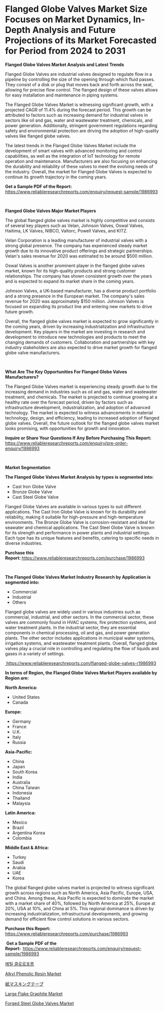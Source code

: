 <p><h1>Flanged Globe Valves Market Size Focuses on Market Dynamics, In-Depth Analysis and Future Projections of its Market Forecasted for Period from 2024 to 2031</h1></p><p><strong>Flanged Globe Valves Market Analysis and Latest Trends</strong></p>
<p><p>Flanged Globe Valves are industrial valves designed to regulate flow in a pipeline by controlling the size of the opening through which fluid passes. They consist of a disk or plug that moves back and forth across the seat, allowing for precise flow control. The flanged design of these valves allows for easy installation and maintenance in piping systems.</p><p>The Flanged Globe Valves Market is witnessing significant growth, with a projected CAGR of 11.4% during the forecast period. This growth can be attributed to factors such as increasing demand for industrial valves in sectors like oil and gas, water and wastewater treatment, chemicals, and power generation. Additionally, stringent government regulations regarding safety and environmental protection are driving the adoption of high-quality valves like flanged globe valves.</p><p>The latest trends in the Flanged Globe Valves Market include the development of smart valves with advanced monitoring and control capabilities, as well as the integration of IoT technology for remote operation and maintenance. Manufacturers are also focusing on enhancing the durability and reliability of these valves to meet the evolving needs of the industry. Overall, the market for Flanged Globe Valves is expected to continue its growth trajectory in the coming years.</p></p>
<p><strong>Get a Sample PDF of the Report:&nbsp;</strong> <a href="https://www.reliableresearchreports.com/enquiry/request-sample/1986993">https://www.reliableresearchreports.com/enquiry/request-sample/1986993</a></p>
<p>&nbsp;</p>
<p><strong>Flanged Globe Valves Major Market Players</strong></p>
<p><p>The global flanged globe valves market is highly competitive and consists of several key players such as Velan, Johnson Valves, Oswal Valves, Haitima, LK Valves, NIBCO, Valtorc, Powell Valves, and KITZ. </p><p>Velan Corporation is a leading manufacturer of industrial valves with a strong global presence. The company has experienced steady market growth due to its innovative product offerings and strategic partnerships. Velan's sales revenue for 2020 was estimated to be around $500 million.</p><p>Oswal Valves is another prominent player in the flanged globe valves market, known for its high-quality products and strong customer relationships. The company has shown consistent growth over the years and is expected to expand its market share in the coming years.</p><p>Johnson Valves, a UK-based manufacturer, has a diverse product portfolio and a strong presence in the European market. The company's sales revenue for 2020 was approximately $150 million. Johnson Valves is focused on expanding its product line and entering new markets to drive future growth.</p><p>Overall, the flanged globe valves market is expected to grow significantly in the coming years, driven by increasing industrialization and infrastructure development. Key players in the market are investing in research and development to introduce new technologies and products to meet the changing demands of customers. Collaboration and partnerships with key industry stakeholders are also expected to drive market growth for flanged globe valve manufacturers.</p></p>
<p>&nbsp;</p>
<p><strong>What Are The Key Opportunities For Flanged Globe Valves Manufacturers?</strong></p>
<p><p>The Flanged Globe Valves market is experiencing steady growth due to the increasing demand in industries such as oil and gas, water and wastewater treatment, and chemicals. The market is projected to continue growing at a healthy rate over the forecast period, driven by factors such as infrastructure development, industrialization, and adoption of advanced technology. The market is expected to witness advancements in material technology, design, and efficiency, leading to increased adoption of flanged globe valves. Overall, the future outlook for the flanged globe valves market looks promising, with opportunities for growth and innovation.</p></p>
<p><strong>Inquire or Share Your Questions If Any Before Purchasing This Report:</strong> <a href="https://www.reliableresearchreports.com/enquiry/pre-order-enquiry/1986993">https://www.reliableresearchreports.com/enquiry/pre-order-enquiry/1986993</a></p>
<p>&nbsp;</p>
<p><strong>Market Segmentation</strong></p>
<p><strong>The Flanged Globe Valves Market Analysis by types is segmented into:</strong></p>
<p><ul><li>Cast Iron Globe Valve</li><li>Bronze Globe Valve</li><li>Cast Steel Globe Valve</li></ul></p>
<p><p>Flanged Globe Valves are available in various types to suit different applications. The Cast Iron Globe Valve is known for its durability and reliability, making it suitable for high-pressure and high-temperature environments. The Bronze Globe Valve is corrosion-resistant and ideal for seawater and chemical applications. The Cast Steel Globe Valve is known for its strength and performance in power plants and industrial settings. Each type has its unique features and benefits, catering to specific needs in diverse industries.</p></p>
<p><strong>Purchase this Report:&nbsp;</strong><a href="https://www.reliableresearchreports.com/purchase/1986993">https://www.reliableresearchreports.com/purchase/1986993</a></p>
<p>&nbsp;</p>
<p><strong>The Flanged Globe Valves Market Industry Research by Application is segmented into:</strong></p>
<p><ul><li>Commercial</li><li>Industrial</li><li>Others</li></ul></p>
<p><p>Flanged globe valves are widely used in various industries such as commercial, industrial, and other sectors. In the commercial sector, these valves are commonly found in HVAC systems, fire protection systems, and water treatment plants. In the industrial sector, they are essential components in chemical processing, oil and gas, and power generation plants. The other sector includes applications in municipal water systems, irrigation systems, and wastewater treatment plants. Overall, flanged globe valves play a crucial role in controlling and regulating the flow of liquids and gases in a variety of settings.</p></p>
<p><a href="https://www.reliableresearchreports.com/flanged-globe-valves-r1986993">&nbsp;https://www.reliableresearchreports.com/flanged-globe-valves-r1986993</a></p>
<p><strong>In terms of Region, the Flanged Globe Valves Market Players available by Region are:</strong></p>
<p>
    <p> <strong> North America: </strong>
        <ul>
            <li>United States</li>
            <li>Canada</li>
        </ul>
        </p> 
    <p> <strong> Europe: </strong>
        <ul>
            <li>Germany</li>
            <li>France</li>
            <li>U.K.</li>
            <li>Italy</li>
            <li>Russia</li>
        </ul>
        </p> 
    <p> <strong> Asia-Pacific: </strong>
        <ul>
            <li>China</li>
            <li>Japan</li>
            <li>South Korea</li>
            <li>India</li>
            <li>Australia</li>
            <li>China Taiwan</li>
            <li>Indonesia</li>
            <li>Thailand</li>
            <li>Malaysia</li>
        </ul>
        </p> 
    <p> <strong> Latin America: </strong>
        <ul>
            <li>Mexico</li>
            <li>Brazil</li>
            <li>Argentina Korea</li>
            <li>Colombia</li>
        </ul>
        </p> 
    <p> <strong> Middle East & Africa: </strong>
        <ul>
            <li>Turkey</li>
            <li>Saudi</li>
            <li>Arabia</li>
            <li>UAE</li>
            <li>Korea</li>
        </ul>
    </p>
    </p>
<p><p>The global flanged globe valves market is projected to witness significant growth across regions such as North America, Asia Pacific, Europe, USA, and China. Among these, Asia Pacific is expected to dominate the market with a market share of 40%, followed by North America at 25%, Europe at 20%, USA at 10%, and China at 5%. This regional dominance is driven by increasing industrialization, infrastructural developments, and growing demand for efficient flow control solutions in various sectors.</p></p>
<p><strong>Purchase this Report: </strong><a href="https://www.reliableresearchreports.com/purchase/1986993">https://www.reliableresearchreports.com/purchase/1986993</a></p>
<p>&nbsp;<strong>Get a Sample PDF of the Report:&nbsp;&nbsp;</strong><a href="https://www.reliableresearchreports.com/enquiry/request-sample/1986993">https://www.reliableresearchreports.com/enquiry/request-sample/1986993</a></p>
<p><strong></strong></p>
<p><p><a href="https://github.com/TobyKub4685/Market-Research-Report-List-1/blob/main/636322331196.md">메틸 클로로포름</a></p><p><a href="https://issuu.com/reportprime-2/docs/alkyl-phenolic-resin-market-size-2030.pptx">Alkyl Phenolic Resin Market</a></p><p><a href="https://github.com/nxboeu02965442/Market-Research-Report-List-1/blob/main/699899534001.md">紙マスキングテープ</a></p><p><a href="https://issuu.com/reportprime-2/docs/large-flake-graphite-market-size-2030.pptx">Large Flake Graphite Market</a></p><p><a href="https://github.com/juniordelafrance/Market-Research-Report-List-3/blob/main/forged-steel-globe-valves-market.md">Forged Steel Globe Valves Market</a></p></p>